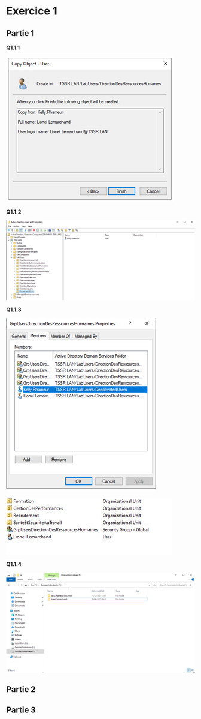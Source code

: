 # Exercice 1

## Partie 1

**Q1.1.1** 

![Créer Lionel Lemarchand](Ressources/ex1/create_lionel.png)

**Q1.1.2** 

![Désactiver Kelly Rhameur](Ressources/ex1/deactivated_kelly.png)

**Q1.1.3** 

![Supprimer Kelly Rhameur](Ressources/ex1/supprimer_kelly.png)

![Kelly est supprimée :'(](Ressources/ex1/kelly_supprimee.png)

**Q1.1.4** 

![Archivage de Kelly et création de Lionel](Ressources/ex1/dossier_perso.png)

## Partie 2

## Partie 3